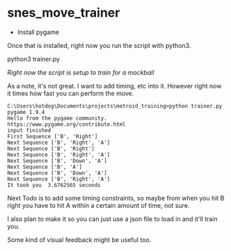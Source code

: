# snes_move_trainer

* Install pygame

Once that is installed, right now you run the script with python3.

python3 trainer.py

*Right now the script is setup to train for a mockball*

As a note, it's not great. I want to add timing, etc into it. However right now it times how fast you can perform the move.

````
C:\Users\hotdog\Documents\projects\metroid_training>python trainer.py
pygame 1.9.4
Hello from the pygame community. https://www.pygame.org/contribute.html
input finished
First Sequence ['B', 'Right']
Next Sequence ['B', 'Right', 'A']
Next Sequence ['B', 'Right']
Next Sequence ['B', 'Right', 'A']
Next Sequence ['B', 'Down', 'A']
Next Sequence ['B', 'A']
Next Sequence ['B', 'Down', 'A']
Next Sequence ['B', 'Right', 'A']
It took you  3.6762565 seconds
````

Next Todo is to add some timing constraints, so maybe from when you hit B right you have to hit A within a certain amount of time, not sure.

I also plan to make it so you can just use a json file to load in and it'll train you. 

Some kind of visual feedback might be useful too.
